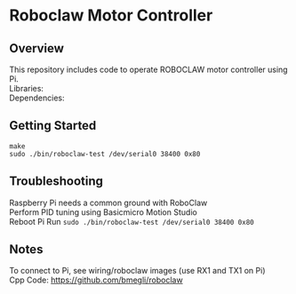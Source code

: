 # Roboclaw Motor Controller

## Overview  
This repository includes code to operate ROBOCLAW motor controller using Pi.  
Libraries:  
Dependencies:  


## Getting Started  
```
make  
sudo ./bin/roboclaw-test /dev/serial0 38400 0x80
```


## Troubleshooting   
Raspberry Pi needs a common ground with RoboClaw   
Perform PID tuning using Basicmicro Motion Studio   
Reboot Pi
Run `sudo ./bin/roboclaw-test /dev/serial0 38400 0x80`


## Notes   
To connect to Pi, see wiring/roboclaw images (use RX1 and TX1 on Pi)  
Cpp Code: https://github.com/bmegli/roboclaw   

